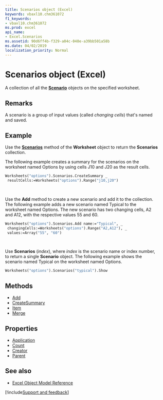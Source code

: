 ```yaml
---
title: Scenarios object (Excel)
keywords: vbaxl10.chm361072
f1_keywords:
- vbaxl10.chm361072
ms.prod: excel
api_name:
- Excel.Scenarios
ms.assetid: 90d6ff4b-f329-a04c-040e-a39bb501a58b
ms.date: 04/02/2019
localization_priority: Normal
---
```



# Scenarios object (Excel)

A collection of all the **[Scenario](Excel.Scenario.md)** objects on the specified worksheet.


## Remarks

A scenario is a group of input values (called  _changing cells_) that's named and saved.


## Example

Use the **[Scenarios](Excel.Worksheet.Scenarios.md)** method of the **Worksheet** object to return the **Scenarios** collection. 

The following example creates a summary for the scenarios on the worksheet named Options by using cells J10 and J20 as the result cells.

```vb
Worksheets("options").Scenarios.CreateSummary _ 
 resultCells:=Worksheets("options").Range("j10,j20")
```

<br/>

Use the **Add** method to create a new scenario and add it to the collection. The following example adds a new scenario named Typical to the worksheet named Options. The new scenario has two changing cells, A2 and A12, with the respective values 55 and 60.

```vb
Worksheets("options").Scenarios.Add name:="Typical", _ 
 changingCells:=Worksheets("options").Range("A2,A12"), _ 
 values:=Array("55", "60")
```

<br/>

Use **Scenarios** (_index_), where _index_ is the scenario name or index number, to return a single **Scenario** object. The following example shows the scenario named Typical on the worksheet named Options.

```vb
Worksheets("options").Scenarios("typical").Show
```

## Methods

- [Add](Excel.Scenarios.Add.md)
- [CreateSummary](Excel.Scenarios.CreateSummary.md)
- [Item](Excel.Scenarios.Item.md)
- [Merge](Excel.Scenarios.Merge.md)

## Properties

- [Application](Excel.Scenarios.Application.md)
- [Count](Excel.Scenarios.Count.md)
- [Creator](Excel.Scenarios.Creator.md)
- [Parent](Excel.Scenarios.Parent.md)

## See also

- [Excel Object Model Reference](overview/Excel/object-model.md)

[!include[Support and feedback](~/includes/feedback-boilerplate.md)]
